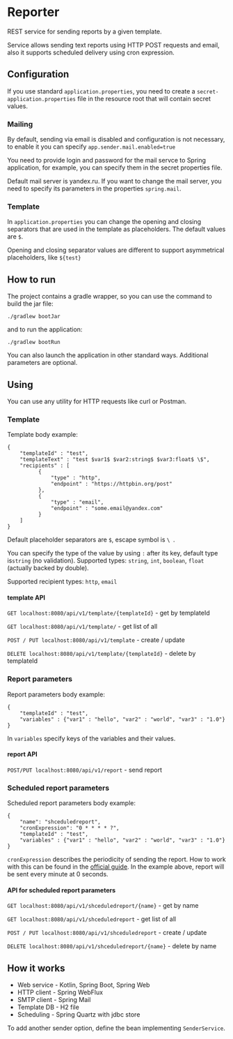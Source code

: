 # Reporter

REST service for sending reports by a given template. 

Service allows sending text reports using HTTP POST requests and email, 
also it supports scheduled delivery using cron expression.

## Configuration

If you use standard `application.properties`, you need to create a `secret-application.properties` 
file in the resource root that will contain secret values.

### Mailing

By default, sending via email is disabled and configuration is not necessary, 
to enable it you can specify `app.sender.mail.enabled=true`

You need to provide login and password for the mail servce to Spring application, 
for example, you can specify them in the secret properties file.

Default mail server is yandex.ru. If you want to change the mail server, 
you need to specify its parameters in the properties `spring.mail`.
### Template

In `application.properties` you can change the opening and closing separators 
that are used in the template as placeholders. The default values are `$`.

Opening and closing separator values are different to support asymmetrical placeholders, like `${test}` 

## How to run

The project contains a gradle wrapper, so you can use the command to build the jar file:

`./gradlew bootJar`

and to run the application:

`./gradlew bootRun`

You can also launch the application in other standard ways. Additional parameters are optional.

## Using

You can use any utility for HTTP requests like curl or Postman.

### Template

Template body example:

```
{
    "templateId" : "test",
    "templateText" : "test $var1$ $var2:string$ $var3:float$ \$",
    "recipients" : [
          {
              "type" : "http",
              "endpoint" : "https://httpbin.org/post"
          },
          {
              "type" : "email",
              "endpoint" : "some.email@yandex.com"
          }
    ]
}
```
      
Default placeholder separators are `$`, escape symbol is `\ `. 

You can specify the type of the value by using `:` after its key, default type is`string` (no validation). 
Supported types: `string`, `int`, `boolean`, `float` (actually backed by double).

Supported recipient types: `http`, `email`
        
#### template API

`GET localhost:8080/api/v1/template/{templateId}` - get by templateId

`GET localhost:8080/api/v1/template/` - get list of all

`POST / PUT localhost:8080/api/v1/template` - create / update

`DELETE localhost:8080/api/v1/template/{templateId}` - delete by templateId

### Report parameters

Report parameters body example:
```
{
    "templateId" : "test",
    "variables" : {"var1" : "hello", "var2" : "world", "var3" : "1.0"}
}
```

In `variables` specify keys of the variables and their values. 

#### report API

`POST/PUT localhost:8080/api/v1/report` - send report

### Scheduled report parameters

Scheduled report parameters body example:

```
{
    "name": "shceduledreport",
    "cronExpression": "0 * * * * ?",
    "templateId" : "test",
    "variables" : {"var1" : "hello", "var2" : "world", "var3" : "1.0"}
}
```
 
`cronExpression` describes the periodicity of sending the report. 
How to work with this can be found in the 
[official guide](http://www.quartz-scheduler.org/documentation/quartz-2.3.0/tutorials/crontrigger).
In the example above, report will be sent every minute at 0 seconds.

#### API for scheduled report parameters

`GET localhost:8080/api/v1/shceduledreport/{name}` - get by name

`GET localhost:8080/api/v1/shceduledreport` - get list of all

`POST / PUT localhost:8080/api/v1/shceduledreport` - create / update

`DELETE localhost:8080/api/v1/shceduledreport/{name}` - delete by name 


## How it works

* Web service - Kotlin, Spring Boot, Spring Web
* HTTP client - Spring WebFlux
* SMTP client - Spring Mail
* Template DB - H2 file
* Scheduling - Spring Quartz with jdbc store

To add another sender option, define the bean implementing `SenderService`.
